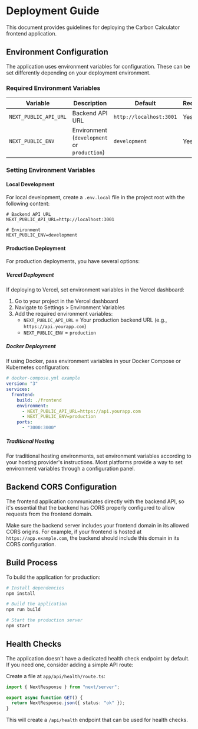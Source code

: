 # Deployment Guide

This document provides guidelines for deploying the Carbon Calculator frontend application.

## Environment Configuration

The application uses environment variables for configuration. These can be set differently depending on your deployment environment.

### Required Environment Variables

| Variable              | Description                                 | Default                 | Required |
| --------------------- | ------------------------------------------- | ----------------------- | -------- |
| `NEXT_PUBLIC_API_URL` | Backend API URL                             | `http://localhost:3001` | Yes      |
| `NEXT_PUBLIC_ENV`     | Environment (`development` or `production`) | `development`           | Yes      |

### Setting Environment Variables

#### Local Development

For local development, create a `.env.local` file in the project root with the following content:

```
# Backend API URL
NEXT_PUBLIC_API_URL=http://localhost:3001

# Environment
NEXT_PUBLIC_ENV=development
```

#### Production Deployment

For production deployments, you have several options:

##### Vercel Deployment

If deploying to Vercel, set environment variables in the Vercel dashboard:

1. Go to your project in the Vercel dashboard
2. Navigate to Settings > Environment Variables
3. Add the required environment variables:
   - `NEXT_PUBLIC_API_URL` = Your production backend URL (e.g., `https://api.yourapp.com`)
   - `NEXT_PUBLIC_ENV` = `production`

##### Docker Deployment

If using Docker, pass environment variables in your Docker Compose or Kubernetes configuration:

```yaml
# docker-compose.yml example
version: "3"
services:
  frontend:
    build: ./frontend
    environment:
      - NEXT_PUBLIC_API_URL=https://api.yourapp.com
      - NEXT_PUBLIC_ENV=production
    ports:
      - "3000:3000"
```

##### Traditional Hosting

For traditional hosting environments, set environment variables according to your hosting provider's instructions. Most platforms provide a way to set environment variables through a configuration panel.

## Backend CORS Configuration

The frontend application communicates directly with the backend API, so it's essential that the backend has CORS properly configured to allow requests from the frontend domain.

Make sure the backend server includes your frontend domain in its allowed CORS origins. For example, if your frontend is hosted at `https://app.example.com`, the backend should include this domain in its CORS configuration.

## Build Process

To build the application for production:

```bash
# Install dependencies
npm install

# Build the application
npm run build

# Start the production server
npm start
```

## Health Checks

The application doesn't have a dedicated health check endpoint by default. If you need one, consider adding a simple API route:

Create a file at `app/api/health/route.ts`:

```typescript
import { NextResponse } from "next/server";

export async function GET() {
  return NextResponse.json({ status: "ok" });
}
```

This will create a `/api/health` endpoint that can be used for health checks.
